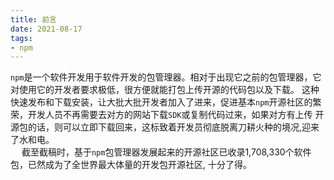 ```yaml
---
title: 前言
date: 2021-08-17
tags:
- npm
---
```


`npm`是一个软件开发用于软件开发的包管理器。相对于出现它之前的包管理器，它对使用它的开发者要求极低，很方便就能打包上传开源的代码包以及下载。
这种快速发布和下载安装，让大批大批开发者加入了进来，促进基本`npm`开源社区的繁荣，开发人员不再需要去对方的网站下载`SDK`或复制代码过来，如果对方有上传
开源包的话，则可以立即下载回来，这标致着开发员彻底脱离刀耕火种的境况,迎来了水和电。   
&emsp; 截至截稿时，基于`npm`包管理器发展起来的开源社区已收录1,708,330个软件包，已然成为了全世界最大体量的开发包开源社区, 十分了得。
